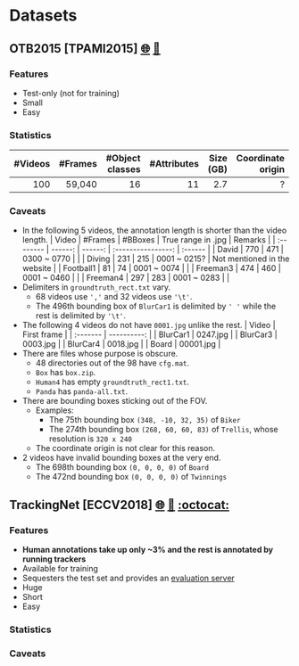# Datasets
## OTB2015 [TPAMI2015] [:globe_with_meridians:](http://cvlab.hanyang.ac.kr/tracker_benchmark/datasets.html) [:memo:](https://faculty.ucmerced.edu/mhyang/papers/pami15_tracking_benchmark.pdf)
### Features
* Test-only (not for training)
* Small
* Easy
### Statistics
| #Videos | #Frames | #Object <br> classes | #Attributes | Size <br> (GB) |  Coordinate <br> origin |
| ------: | ------: | -------------------: | ----------: | -------------: |  ---------------------: |
|     100 |  59,040 |                   16 |          11 |            2.7 |                       ? |
### Caveats
* In the following 5 videos, the annotation length is shorter than the video length.
    | Video     | #Frames | #BBoxes | True range in .jpg | Remarks |
    | :-------- | ------: | ------: | :----------------: | :------ |
    | David     |     770 |     471 |    0300 ~ 0770     | |
    | Diving    |     231 |     215 |    0001 ~ 0215?    | Not mentioned in the website |
    | Football1 |      81 |      74 |    0001 ~ 0074     | |
    | Freeman3  |     474 |     460 |    0001 ~ 0460     | |
    | Freeman4  |     297 |     283 |    0001 ~ 0283     | |
* Delimiters in `groundtruth_rect.txt` vary.
    * 68 videos use `','` and 32 videos use `'\t'`.
    * The 496th bounding box of `BlurCar1` is delimited by `' '` while the rest is delimited by ```'\t'```.
* The following 4 videos do not have `0001.jpg` unlike the rest.
    | Video    | First frame |
    | :------- | ----------: |
    | BlurCar1 |    0247.jpg |
    | BlurCar3 |    0003.jpg |
    | BlurCar4 |    0018.jpg |
    | Board    |   00001.jpg |
* There are files whose purpose is obscure.
    * 48 directories out of the 98 have `cfg.mat`.
    * `Box` has `box.zip`.
    * `Human4` has empty `groundtruth_rect1.txt`.
    * `Panda` has `panda-all.txt`.
* There are bounding boxes sticking out of the FOV.
    * Examples:
        * The 75th bounding box `(348, -10, 32, 35)` of `Biker`
        * The 274th bounding box `(268, 60, 60, 83)` of `Trellis`, whose resolution is `320 x 240`
    * The coordinate origin is not clear for this reason.
* 2 videos have invalid bounding boxes at the very end.
    * The 698th bounding box `(0, 0, 0, 0)` of `Board`
    * The 472nd bounding box `(0, 0, 0, 0)` of `Twinnings`

## TrackingNet [ECCV2018] [:globe_with_meridians:](https://tracking-net.org/)                                        [:memo:](https://arxiv.org/abs/1803.10794) [:octocat:](https://github.com/SilvioGiancola/TrackingNet-devkit)
### Features
* **Human annotations take up only ~3% and the rest is annotated by running trackers**
* Available for training
* Sequesters the test set and provides an [evaluation server](http://eval.tracking-net.org/web/challenges/challenge-page/39/overview)
* Huge
* Short
* Easy
### Statistics
### Caveats

